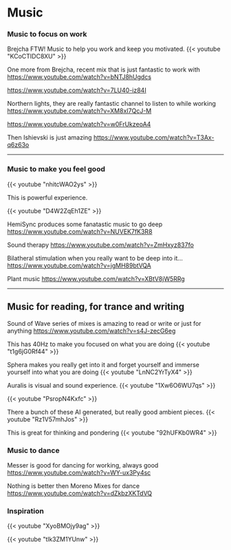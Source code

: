 
# Music



### Music to focus on work

Brejcha FTW! 
Music to help you work and keep you motivated.
{{< youtube "KCoCTIDC8XU" >}}

One more from Brejcha, recent mix that is just fantastic to work with
https://www.youtube.com/watch?v=bNTJ8hUgdcs



https://www.youtube.com/watch?v=7LU40-iz84I


Northern lights, they are really fantastic channel to listen to while working
https://www.youtube.com/watch?v=XM8xI7QcJ-M

https://www.youtube.com/watch?v=w0FrUkzeoA4

Then Ishievski is just amazing
https://www.youtube.com/watch?v=T3Ax-q6z63o



---

### Music to make you feel good


{{< youtube "nhitcWAO2ys" >}}


This is powerful experience.

{{< youtube "D4W2ZqEh1ZE" >}}


HemiSync produces some fanatastic music to go deep
https://www.youtube.com/watch?v=NUVEK7fK3R8

Sound therapy
https://www.youtube.com/watch?v=ZmHxyz837fo

Bilatheral stimulation when you really want to be deep into it... 
https://www.youtube.com/watch?v=jgMH89btVQA

Plant music
https://www.youtube.com/watch?v=XBtV8jW5RRg

---

## Music for reading, for trance and writing


Sound of Wave series of mixes is amazing to read or write or just for anything
https://www.youtube.com/watch?v=s4J-zecG6eg

This has 40Hz to make you focused on what you are doing
{{< youtube "t1g6jG0Rf44" >}}

Sphera makes you really get into it and forget yourself and immerse yourself into what you are doing
{{< youtube "LnNC2YrTyX4" >}}

Auralis is visual and sound experience. 
{{< youtube "1Xw6O6WU7qs" >}}

{{< youtube "PsropN4Kxfc" >}}


There a bunch of these AI generated, but really good ambient pieces.
{{< youtube "Rz1V57mhJos" >}}

This is great for thinking and pondering
{{< youtube "92hUFKb0WR4" >}}

### Music to dance

Messer is good for dancing for working, always good
https://www.youtube.com/watch?v=WY-ux3Py4sc

Nothing is better then Moreno Mixes for dance
https://www.youtube.com/watch?v=dZkbzXKTdVQ

### Inspiration

{{< youtube "XyoBMOjy9ag" >}}

{{< youtube "tlk3ZM1YUnw" >}}

